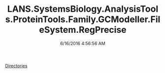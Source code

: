 ﻿---
title: LANS.SystemsBiology.AnalysisTools.ProteinTools.Family.GCModeller.FileSystem.RegPrecise
date: 6/16/2016 4:56:56 AM
---

[Directories](T-LANS.SystemsBiology.AnalysisTools.ProteinTools.Family.GCModeller.FileSystem.RegPrecise.Directories.html)
